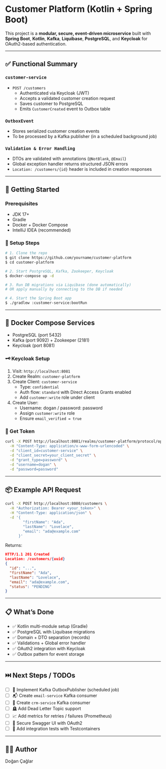 # Customer Platform (Kotlin + Spring Boot)

This project is a **modular, secure, event-driven microservice** built with **Spring Boot**, **Kotlin**, **Kafka**, **Liquibase**, **PostgreSQL**, and **Keycloak** for OAuth2-based authentication.

---

## ✅ Functional Summary

### `customer-service`
- `POST /customers`
    - Authenticated via Keycloak (JWT)
    - Accepts a validated customer creation request
    - Saves customer to PostgreSQL
    - Emits `CustomerCreated` event to Outbox table

### `OutboxEvent`
- Stores serialized customer creation events
- To be processed by a Kafka publisher (in a scheduled background job)

### `Validation & Error Handling`
- DTOs are validated with annotations (`@NotBlank`, `@Email`)
- Global exception handler returns structured JSON errors
- `Location: /customers/{id}` header is included in creation responses

---

## 🚀 Getting Started

### Prerequisites
- JDK 17+
- Gradle
- Docker + Docker Compose
- IntelliJ IDEA (recommended)

### 🔧 Setup Steps

```bash
# 1. Clone the repo
$ git clone https://github.com/yourname/customer-platform
$ cd customer-platform

# 2. Start PostgreSQL, Kafka, Zookeeper, Keycloak
$ docker-compose up -d

# 3. Run DB migrations via Liquibase (done automatically)
# OR apply manually by connecting to the DB if needed

# 4. Start the Spring Boot app
$ ./gradlew :customer-service:bootRun
```

---

## 🐳 Docker Compose Services

- PostgreSQL (port 5432)
- Kafka (port 9092) + Zookeeper (2181)
- Keycloak (port 8081)

### 🗝️ Keycloak Setup
1. Visit: `http://localhost:8081`
2. Create Realm: `customer-platform`
3. Create Client: `customer-service`
    - Type: `confidential`
    - Auth flow: `standard` with Direct Access Grants enabled
    - Add `customer:write` role under client
4. Create User:
    - Username: dogan / password: password
    - Assign `customer:write` role
    - Ensure `email_verified = true`

### 🧪 Get Token
```bash
curl -X POST http://localhost:8081/realms/customer-platform/protocol/openid-connect/token \
  -H "Content-Type: application/x-www-form-urlencoded" \
  -d "client_id=customer-service" \
  -d "client_secret=your_client_secret" \
  -d "grant_type=password" \
  -d "username=dogan" \
  -d "password=password"
```

---

## 📦 Example API Request

```bash
curl -X POST http://localhost:8080/customers \
  -H "Authorization: Bearer <your_token>" \
  -H "Content-Type: application/json" \
  -d '{
        "firstName": "Ada",
        "lastName": "Lovelace",
        "email": "ada@example.com"
      }'
```

Returns:
```json
HTTP/1.1 201 Created
Location: /customers/{uuid}
{
  "id": "...",
  "firstName": "Ada",
  "lastName": "Lovelace",
  "email": "ada@example.com",
  "status": "PENDING"
}
```

---

## 📋 What’s Done

- ✅ Kotlin multi-module setup (Gradle)
- ✅ PostgreSQL with Liquibase migrations
- ✅ Domain + DTO separation (records)
- ✅ Validations + Global error handler
- ✅ OAuth2 integration with Keycloak
- ✅ Outbox pattern for event storage

---

## ⏭️ Next Steps / TODOs

- [ ] 🔁 Implement Kafka OutboxPublisher (scheduled job)
- [ ] 📬 Create `email-service` Kafka consumer
- [ ] 🧩 Create `crm-service` Kafka consumer
- [ ] 🪦 Add Dead Letter Topic support
- [ ] 📈 Add metrics for retries / failures (Prometheus)
- [ ] 🔐 Secure Swagger UI with OAuth2
- [ ] 🧪 Add integration tests with Testcontainers

---

## 👨‍💻 Author
Doğan Çağlar

